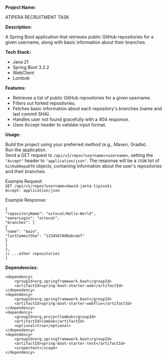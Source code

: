 **Project Name:**

ATIPERA RECRUITMENT TASK

**Description:**

A Spring Boot application that retrieves public GitHub repositories for a given username, along with basic information about their branches.

**Tech Stack:**

* Java 21
* Spring Boot 3.2.2
* WebClient
* Lombok

**Features:**

* Retrieves a list of public GitHub repositories for a given username.
* Filters out forked repositories.
* Fetches basic information about each repository's branches (name and last commit SHA).
* Handles user not found gracefully with a 404 response.
* Uses Accept header to validate input format.

**Usage:**

Build the project using your preferred method (e.g., Maven, Gradle). <br>
Run the application.<br>
Send a GET request to `/api/v1/repos?username=<username>`, setting the `"Accept"` header to `"application/json"`.
The response will be a `JSON` list of `GitHubRepoDTO` objects, containing information about the user's repositories and their branches.

Example Request: <br>
`GET /api/v1/repos?username=dawid-janta-lipinski` <br>
`Accept: application/json`


Example Response: <br>

```[
{
"repositoryName": "octocat/Hello-World",
"ownerLogin": "octocat",
"branches": [
{
"name": "main",
"lastCommitSha": "1234567890abcdef"
}
]
},
// ...other repositories
]
```


**Dependencies:**

```
<dependency>
	<groupId>org.springframework.boot</groupId>
	<artifactId>spring-boot-starter-web</artifactId>
</dependency>
<dependency>
	<groupId>org.springframework.boot</groupId>
	<artifactId>spring-boot-starter-webflux</artifactId>
</dependency>
<dependency>
	<groupId>org.projectlombok</groupId>
	<artifactId>lombok</artifactId>
	<optional>true</optional>
</dependency>
<dependency>
	<groupId>org.springframework.boot</groupId>
	<artifactId>spring-boot-starter-test</artifactId>
	<scope>test</scope>
</dependency>

```